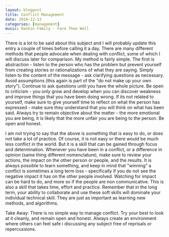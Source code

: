 ```yaml
---
layout: blogpost
title: Conflict Management
date: 2010-12-13
categories: [management]
music: Rankin Family - Fare Thee Well
---
```

There is a lot to be said about this subject and I will probably update this entry a couple of times before calling it a day. There are many different methods that people advocate when dealing with conflict, some of which I will discuss later for comparison. My method is fairly simple. The first is abstraction - listen to the person who has the problem but prevent yourself from creating stories or rationalizations of what they are saying. Simply listen to the content of the message - ask clarifying questions as necessary. Avoid assumptions (this again is part of the "do not make up your own story"). Continue to ask questions until you have the whole picture. Be open to criticism - you only grow and develop when you can discover weakness and improve things that you have been doing wrong. If its not related to yourself, make sure to give yourself time to reflect on what the person has expressed - make sure they understand that you will think on what has been said. Always try to remain objective about the matter - the more emotional you are being, it is likely that the more unfair you are being to the person. Be open and honest.

<!--more-->

I am not trying to say that the above is something that is easy to do, or does not take a lot of practice. Of course, it is not easy or there would be much less conflict in the world. But it is a skill that can be gained through focus and determination. Whenever you have been in a conflict, or a difference in opinion (same thing different nomenclature), make sure to review your actions, the impact on the other person or people, and the results. It is always possible to learn something, and keep in mind that "winning" a conflict is sometimes a long term loss - specifically if you do not see the negative impact it has on the other people involved. Watching for impact can be hard to do, and more so if the people are non communicative. This is also a skill that takes time, effort and practice. Remember that in the long term, your ability to collaborate and use these soft skills will dominate your individual technical skill. They are just as important as learning new methods, and algorithms.

Take Away: There is no simple way to manage conflict. Try your best to look at it cleanly, and remain open and honest. Always create an environment where others can feel safe i discussing any subject free of reprisals or repercussions.
